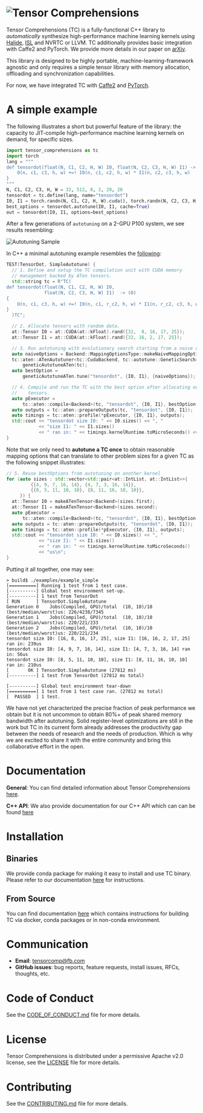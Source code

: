 # ![Tensor Comprehensions](docs/source/_static/img/tc-logo-full-color-with-text-2.png)

Tensor Comprehensions (TC) is a fully-functional C++ library to *automatically* synthesize high-performance machine learning kernels using [Halide](https://github.com/halide/Halide), [ISL](http://isl.gforge.inria.fr/) and NVRTC or LLVM. TC additionally provides basic integration with Caffe2 and PyTorch. We provide more details in our paper on [arXiv](https://arxiv.org/abs/1802.04730).

This library is designed to be highly portable, machine-learning-framework agnostic and only requires a simple tensor library with memory allocation, offloading and synchronization capabilities.

For now, we have integrated TC with [Caffe2](https://github.com/caffe2/caffe2) and [PyTorch](https://github.com/pytorch/pytorch/).

# A simple example

The following illustrates a short but powerful feature of the library: the capacity to JIT-compile high-performance machine learning kernels on demand, for specific sizes.

```python
import tensor_comprehensions as tc
import torch
lang = """
def tensordot(float(N, C1, C2, H, W) I0, float(N, C2, C3, H, W) I1) -> (O) {
    O(n, c1, c3, h, w) +=! I0(n, c1, c2, h, w) * I1(n, c2, c3, h, w)
}
"""
N, C1, C2, C3, H, W = 32, 512, 8, 2, 28, 28
tensordot = tc.define(lang, name="tensordot")
I0, I1 = torch.randn(N, C1, C2, H, W).cuda(), torch.randn(N, C2, C3, H, W).cuda()
best_options = tensordot.autotune(I0, I1, cache=True)
out = tensordot(I0, I1, options=best_options)
```

After a few generations of `autotuning` on a 2-GPU P100 system, we see results resembling:

![Autotuning Sample](docs/source/_static/img/autotuning.png)

In C++ a minimal autotuning example resembles the [following](tc/examples/tensordot.cc):
```cpp
TEST(TensorDot, SimpleAutotune) {
  // 1. Define and setup the TC compilation unit with CUDA memory
  // management backed by ATen tensors.
  std::string tc = R"TC(
def tensordot(float(N, C1, C2, H, W) I0,
              float(N, C2, C3, H, W) I1)  -> (O)
{
    O(n, c1, c3, h, w) +=! I0(n, c1, r_c2, h, w) * I1(n, r_c2, c3, h, w)
}
  )TC";

  // 2. Allocate tensors with random data.
  at::Tensor I0 = at::CUDA(at::kFloat).rand({32,  8, 16, 17, 25});
  at::Tensor I1 = at::CUDA(at::kFloat).rand({32, 16, 2, 17, 25});

  // 3. Run autotuning with evolutionary search starting from a naive option.
  auto naiveOptions = Backend::MappingOptionsType::makeNaiveMappingOptions();
  tc::aten::ATenAutotuner<tc::CudaBackend, tc::autotune::GeneticSearch>
      geneticAutotuneATen(tc);
  auto bestOption =
      geneticAutotuneATen.tune("tensordot", {I0, I1}, {naiveOptions});

  // 4. Compile and run the TC with the best option after allocating output
  //    tensors.
  auto pExecutor =
      tc::aten::compile<Backend>(tc, "tensordot", {I0, I1}, bestOption[0]);
  auto outputs = tc::aten::prepareOutputs(tc, "tensordot", {I0, I1});
  auto timings = tc::aten::profile(*pExecutor, {I0, I1}, outputs);
  std::cout << "tensordot size I0: " << I0.sizes() << ", "
            << "size I1: " << I1.sizes()
            << " ran in: " << timings.kernelRuntime.toMicroSeconds() << "us\n";
}
```

Note that we only need to **autotune a TC once** to obtain reasonable mapping options
that can translate to other problem sizes for a given TC as the following snippet
illustrates:
```cpp
// 5. Reuse bestOptions from autotuning on another kernel
for (auto sizes : std::vector<std::pair<at::IntList, at::IntList>>{
         {{4, 9, 7, 16, 14}, {4, 7, 3, 16, 14}},
         {{8, 5, 11, 10, 10}, {8, 11, 16, 10, 10}},
     }) {
  at::Tensor I0 = makeATenTensor<Backend>(sizes.first);
  at::Tensor I1 = makeATenTensor<Backend>(sizes.second);
  auto pExecutor =
      tc::aten::compile<Backend>(tc, "tensordot", {I0, I1}, bestOption[0]);
  auto outputs = tc::aten::prepareOutputs(tc, "tensordot", {I0, I1});
  auto timings = tc::aten::profile(*pExecutor, {I0, I1}, outputs);
  std::cout << "tensordot size I0: " << I0.sizes() << ", "
            << "size I1: " << I1.sizes()
            << " ran in: " << timings.kernelRuntime.toMicroSeconds()
            << "us\n";
}
```

Putting it all together, one may see:
```shell
> build$ ./examples/example_simple
[==========] Running 1 test from 1 test case.
[----------] Global test environment set-up.
[----------] 1 test from TensorDot
[ RUN      ] TensorDot.SimpleAutotune
Generation 0    Jobs(Compiled, GPU)/total  (10, 10)/10   (best/median/worst)us: 226/4238/7345
Generation 1    Jobs(Compiled, GPU)/total  (10, 10)/10   (best/median/worst)us: 220/221/233
Generation 2    Jobs(Compiled, GPU)/total  (10, 10)/10   (best/median/worst)us: 220/221/234
tensordot size I0: [16, 8, 16, 17, 25], size I1: [16, 16, 2, 17, 25] ran in: 239us
tensordot size I0: [4, 9, 7, 16, 14], size I1: [4, 7, 3, 16, 14] ran in: 56us
tensordot size I0: [8, 5, 11, 10, 10], size I1: [8, 11, 16, 10, 10] ran in: 210us
[       OK ] TensorDot.SimpleAutotune (27812 ms)
[----------] 1 test from TensorDot (27812 ms total)

[----------] Global test environment tear-down
[==========] 1 test from 1 test case ran. (27812 ms total)
[  PASSED  ] 1 test.
```

We have not yet characterized the precise fraction of peak performance we obtain but it is not uncommon to obtain 80%+ of peak shared memory bandwidth after autotuning. Solid register-level optimizations are still in the work but TC in its current form already addresses the productivity gap between the needs of research and the needs of production. Which is why we are excited to share it with the entire community and bring this collaborative effort in the open.

# Documentation

**General**: You can find detailed information about Tensor Comprehensions [here](https://facebookresearch.github.io/TensorComprehensions/).

**C++ API**: We also provide documentation for our C++ API which can can be found [here](https://facebookresearch.github.io/TensorComprehensions/api/)

# Installation

## Binaries

We provide conda package for making it easy to install and use TC binary. Please refer to our documentation
[here](https://facebookresearch.github.io/TensorComprehensions/framework/pytorch_integration/getting_started.html) for instructions.

## From Source

You can find documentation [here](https://facebookresearch.github.io/TensorComprehensions/) which contains instructions for building TC via docker, conda packages or in non-conda environment.

# Communication

* **Email**: tensorcomp@fb.com
* **GitHub issues**: bug reports, feature requests, install issues, RFCs, thoughts, etc.

# Code of Conduct
See the [CODE_OF_CONDUCT.md](CODE_OF_CONDUCT.md) file for more details.

# License
Tensor Comprehensions is distributed under a permissive Apache v2.0 license, see the [LICENSE](LICENSE) file for more details.

# Contributing
See the [CONTRIBUTING.md](CONTRIBUTING.md) file for more details.
